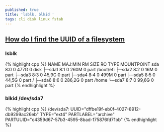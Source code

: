 ```yaml
---
published: true
title: 'lsblk, blkid '
tags: cli disk linux fstab
---
```

## [How do I find the UUID of a filesystem](https://serverfault.com/questions/3132/how-do-i-find-the-uuid-of-a-filesystem)

### lsblk
{% highlight cpp %}
NAME   MAJ:MIN RM   SIZE RO TYPE MOUNTPOINT
sda      8:0    0   477G  0 disk 
├─sda1   8:1    0   260M  0 part /boot/efi
├─sda2   8:2    0    16M  0 part 
├─sda3   8:3    0  45,9G  0 part 
├─sda4   8:4    0   499M  0 part 
├─sda5   8:5    0  44,5G  0 part /
├─sda6   8:6    0 286,2G  0 part /home
└─sda7   8:7    0  99,6G  0 part 
{% endhighlight %}

### blkid /dev/sda7
{% highlight cpp %}
/dev/sda7: UUID="dffbe19f-eb0f-4027-8912-db9299ac26eb" TYPE="ext4" PARTLABEL="archive" PARTUUID="c4359d67-57b3-4595-8bad-175876fd71bb" 
{% endhighlight %}
